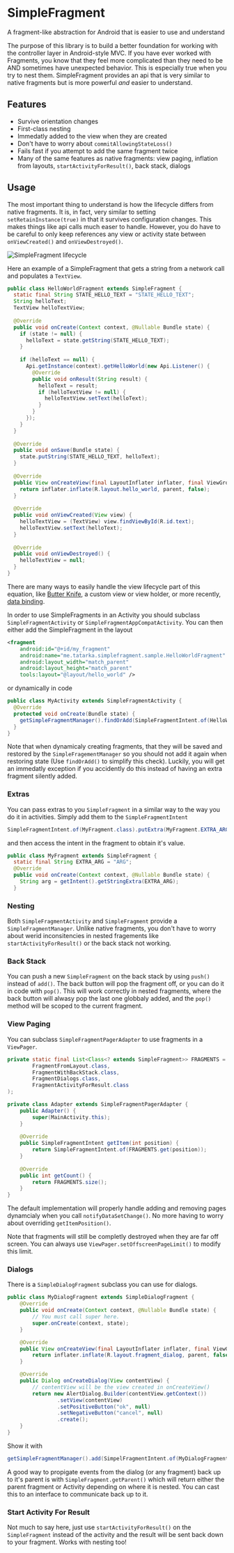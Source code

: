 # SimpleFragment
A fragment-like abstraction for Android that is easier to use and understand

The purpose of this library is to build a better foundation for working with the controller layer in Android-style MVC. If you have ever worked with Fragments, you know that they feel more complicated than they need to be AND sometimes have unexpected behavior. This is especially true when you try to nest them. SimpleFragment provides an api that is very similar to native fragments but is more powerful _and_ easier to understand.

## Features
- Survive orientation changes
- First-class nesting
- Immedatly added to the view when they are created
- Don't have to worry about `commitAllowingStateLoss()`
- Fails fast if you attempt to add the same fragment twice
- Many of the same features as native fragments: view paging, inflation from layouts, `startActivityForResult()`, back stack, dialogs

## Usage
The most important thing to understand is how the lifecycle differs from native fragments. It is, in fact, very similar to setting `setRetainInstance(true)` in that it survives configuration changes. This makes things like api calls much easer to handle. However, you do have to be careful to only keep references any view or activity state between `onViewCreated()` and `onViewDestroyed()`.

![SimpleFragment lifecycle](https://raw.githubusercontent.com/evant/simplefragment/master/images/lifecycle.png)

Here an example of a SimpleFragment that gets a string from a network call and populates a `TextView`.
```java
public class HelloWorldFragment extends SimpleFragment {
  static final String STATE_HELLO_TEXT = "STATE_HELLO_TEXT";
  String helloText;
  TextView helloTextView;
  
  @Override
  public void onCreate(Context context, @Nullable Bundle state) {
    if (state != null) {
      helloText = state.getString(STATE_HELLO_TEXT);
    }
  
    if (helloText == null) {
      Api.getInstance(context).getHelloWorld(new Api.Listener() {
        @Override
        public void onResult(String result) {
          helloText = result;
          if (helloTextView != null) {
            helloTextView.setText(helloText);
          }
        }
      });
    }
  }
    
  @Override
  public void onSave(Bundle state) {
    state.putString(STATE_HELLO_TEXT, helloText);
  }
  
  @Override
  public View onCreateView(final LayoutInflater inflater, final ViewGroup parent) {
    return inflater.inflate(R.layout.hello_world, parent, false);
  }
  
  @Override
  public void onViewCreated(View view) {
    helloTextView = (TextView) view.findViewById(R.id.text);
    helloTextView.setText(helloText);
  }
  
  @Override
  public void onViewDestroyed() {
    helloTextView = null;
  }
}
```

There are many ways to easily handle the view lifecycle part of this equation, like [Butter Knife](https://github.com/JakeWharton/butterknife), a custom view or view holder, or more recently, [data binding](https://developer.android.com/tools/data-binding/guide.html).

In order to use SimpleFragments in an Activity you should subclass `SimpleFragmentActivity` or `SimpleFragmentAppCompatActivity`. You can then either add the SimpleFragment in the layout
```xml
<fragment
    android:id="@+id/my_fragment"
    android:name="me.tatarka.simplefragment.sample.HelloWorldFragment"
    android:layout_width="match_parent"
    android:layout_height="match_parent"
    tools:layout="@layout/hello_world" />
```
or dynamically in code
```java
public class MyActivity extends SimpleFragmentActivity {
  @Override
  protected void onCreate(Bundle state) {
    getSimpleFragmentManager().findOrAdd(SimpleFragmentIntent.of(HelloWorldFragment.class), LayoutKey.of(R.id.my_fragment));
  }
}
```
Note that when dynamicaly creating fragments, that they will be saved and restored by the `SimpleFragementManager` so you should not add it again when restoring state (Use `findOrAdd()` to simplify this check). Luckily, you will get an immedatly exception if you accidently do this instead of having an extra fragment silently added.

### Extras
You can pass extras to you `SimpleFragment` in a similar way to the way you do it in activities. Simply add them to the `SimpleFragmentIntent`
```java
SimpleFragmentIntent.of(MyFragment.class).putExtra(MyFragment.EXTRA_ARG, "foo");
```
and then access the intent in the fragment to obtain it's value.
```java
public class MyFragment extends SimpleFragment {
  static final String EXTRA_ARG = "ARG";
  @Override
  public void onCreate(Context context, @Nullable Bundle state) {
    String arg = getIntent().getStringExtra(EXTRA_ARG);
  }
```

### Nesting
Both `SimpleFragmentActivity` and `SimpleFragment` provide a `SimpleFragmentManager`. Unlike native fragments, you don't have to worry about werid inconsitencies in nested fragements like `startActivityForResult()` or the back stack not working.

### Back Stack
You can push a new `SimpleFragment` on the back stack by using `push()` instead of `add()`. The back button will pop the fragment off, or you can do it in code with `pop()`. This will work correctly in nested fragments, where the back button will alwasy pop the last one globbaly added, and the `pop()` method will be scoped to the current fragment.

### View Paging
You can subclass `SimpleFragmentPagerAdapter` to use fragments in a `ViewPager`.
```java
private static final List<Class<? extends SimpleFragment>> FRAGMENTS = Arrays.asList(
        FragmentFromLayout.class,
        FragmentWithBackStack.class,
        FragmentDialogs.class,
        FragmentActivityForResult.class
);

private class Adapter extends SimpleFragmentPagerAdapter {
    public Adapter() {
        super(MainActivity.this);
    }
  
    @Override
    public SimpleFragmentIntent getItem(int position) {
        return SimpleFragmentIntent.of(FRAGMENTS.get(position));
    }
  
    @Override
    public int getCount() {
        return FRAGMENTS.size();
    }
}
```

The default implementation will properly handle adding and removing pages dynamcialy when you call `notifyDataSetChange()`. No more having to worry about overriding `getItemPosition()`.

Note that fragments will still be completly destroyed when they are far off screen. You can always use `ViewPager.setOffscreenPageLimit()` to modify this limit.

### Dialogs
There is a `SimpleDialogFragment` subclass you can use for dialogs.
```java
public class MyDialogFragment extends SimpleDialogFragment {
    @Override
    public void onCreate(Context context, @Nullable Bundle state) {
        // You must call super here.
        super.onCreate(context, state);
    }

    @Override
    public View onCreateView(final LayoutInflater inflater, final ViewGroup parent) {
        return inflater.inflate(R.layout.fragment_dialog, parent, false);
    }

    @Override
    public Dialog onCreateDialog(View contentView) {
        // contentView will be the view created in onCreateView()
        return new AlertDialog.Builder(contentView.getContext())
                .setView(contentView)
                .setPositiveButton("ok", null)
                .setNegativeButton("cancel", null)
                .create();
    }
}
```

Show it with
```java
getSimpleFragmentManager().add(SimpelFragmentIntent.of(MyDialogFragment.class), DialogKey.of("my_dialog")).show();
```

A good way to propigate events from the dialog (or any fragment) back up to it's parent is with `SimpleFragment.getParent()` which will return either the parent fragment or Activity depending on where it is nested. You can cast this to an interface to communicate back up to it.

### Start Activity For Result
Not much to say here, just use `startActivityForResult()` on the `SimpleFragment` instead of the activity and the result will be sent back down to your fragment. Works with nesting too!
